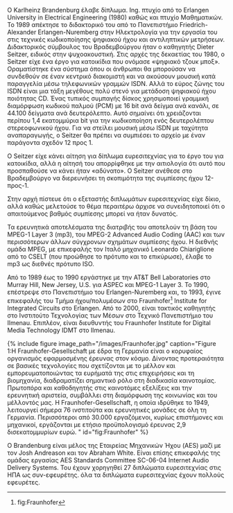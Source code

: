 O Karlheinz Brandenburg έλαβε δίπλωμα. Ing. πτυχίο από το Erlangen University in Electrical Engineering (1980) καθώς και πτυχίο Μαθηματικών. Το 1989 απέκτησε το διδακτορικό του από το Πανεπιστήμιο Friedrich-Alexander Erlangen-Nuremberg στην Ηλεκτρολογία για την εργασία του στις τεχνικές κωδικοποίησης ψηφιακού ήχου και αντιληπτικών μετρήσεων. Διδακτορικός σύμβουλος του Βραδεμβούργου ήταν ο καθηγητής Dieter Seitzer, ειδικός στην ψυχοακουστική. Στις αρχές της δεκαετίας του 1980, ο Seitzer είχε ένα έργο για κατοικίδια που ονόμασε «ψηφιακό τζουκ μποξ». Οραματίστηκε ένα σύστημα όπου οι άνθρωποι θα μπορούσαν να συνδεθούν σε έναν κεντρικό διακομιστή και να ακούσουν μουσική κατά παραγγελία μέσω τηλεφωνικών γραμμών ISDN. Αλλά το εύρος ζώνης του ISDN είναι μια τάξη μεγέθους πολύ στενό για μετάδοση ψηφιακού ήχου ποιότητας CD. Ένας τυπικός συμπαγής δίσκος χρησιμοποιεί γραμμική διαμόρφωση κωδικού παλμού (PCM) με 16 bit ανά δείγμα ανά κανάλι, σε 44.100 δείγματα ανά δευτερόλεπτο. Αυτό σημαίνει ότι χρειάζονται περίπου 1,4 εκατομμύρια bit για την κωδικοποίηση ενός δευτερολέπτου στερεοφωνικού ήχου. Για να στείλει μουσική μέσω ISDN με ταχύτητα αναπαραγωγής, ο Seitzer θα πρέπει να συμπιέσει το αρχείο με έναν παράγοντα σχεδόν 12 προς 1.

Ο Seitzer είχε κάνει αίτηση για δίπλωμα ευρεσιτεχνίας για το έργο του για κατοικίδια, αλλά η αίτησή του απορρίφθηκε με την αιτιολογία ότι αυτό που προσπαθούσε να κάνει ήταν «αδύνατο». Ο Seitzer ανέθεσε στο Βραδεμβούργο να διερευνήσει τη σκοπιμότητα της συμπίεσης ήχου 12-προς-1.

Στην αρχή πίστευε ότι ο εξεταστής διπλωμάτων ευρεσιτεχνίας είχε δίκιο, αλλά καθώς μελετούσε το θέμα περαιτέρω άρχισε να συνειδητοποιεί ότι ο απαιτούμενος βαθμός συμπίεσης μπορεί να ήταν δυνατός.

Τα ερευνητικά αποτελέσματα της διατριβής του αποτελούν τη βάση του MPEG-1 Layer 3 (mp3), του MPEG-2 Advanced Audio Coding (AAC) και των περισσότερων άλλων σύγχρονων σχημάτων συμπίεσης ήχου. Η διεθνής ομάδα MPEG, με επικεφαλής τον Ιταλό μηχανικό Leonardo Chiariglione από το CSELT (που προώθησε το πρότυπο και το επικύρωσε), έλαβε το mp3 ως διεθνές πρότυπο ISO.

Από το 1989 έως το 1990 εργάστηκε με την AT&T Bell Laboratories στο Murray Hill, New Jersey, U.S. για ASPEC και MPEG-1 Layer 3. Το 1990, επέστρεψε στο Πανεπιστήμιο του Erlangen-Nuremberg και, το 1993, έγινε επικεφαλής του Τμήμα ήχου/πολυμέσων στο Fraunhofer[^1] Institute for Integrated Circuits στο Erlangen. Από το 2000, είναι τακτικός καθηγητής στο Ινστιτούτο Τεχνολογίας των Μέσων στο Τεχνικό Πανεπιστήμιο του Ilmenau. Επιπλέον, είναι διευθυντής του Fraunhofer Institute for Digital Media Technology IDMT στο Ilmenau.

{% include figure image_path="/images/Fraunhofer.jpg" caption="Figure 1:Η Fraunhofer-Gesellschaft με έδρα τη Γερμανία είναι ο κορυφαίος οργανισμός εφαρμοσμένης έρευνας στον κόσμο. Δίνοντας προτεραιότητα σε βασικές τεχνολογίες που σχετίζονται με το μέλλον και εμπορευματοποιώντας τα ευρήματά της στις επιχειρήσεις και τη βιομηχανία, διαδραματίζει σημαντικό ρόλο στη διαδικασία καινοτομίας. Πρωτοπόρα και καθοδηγητής στις καινοτόμες εξελίξεις και την ερευνητική αριστεία, συμβάλλει στη διαμόρφωση της κοινωνίας και του μέλλοντός μας. Η Fraunhofer-Gesellschaft, η οποία ιδρύθηκε το 1949, λειτουργεί σήμερα 76 ινστιτούτα και ερευνητικές μονάδες σε όλη τη Γερμανία. Περισσότεροι από 30.000 εργαζόμενοι, κυρίως επιστήμονες και μηχανικοί, εργάζονται με ετήσιο προϋπολογισμό έρευνας 2,9 δισεκατομμυρίων ευρώ. " id="fig:Fraunhofer" %}

O Brandenburg είναι μέλος της Εταιρείας Μηχανικών Ήχου (AES) μαζί με τον Josh Andreason και τον Abraham White. Είναι επίσης επικεφαλής της ομάδας εργασίας AES Standards Committee SC-06-04 Internet Audio Delivery Systems. Του έχουν χορηγηθεί 27 διπλώματα ευρεσιτεχνίας στις ΗΠΑ ως συν-εφευρέτης. όλα τα διπλώματα ευρεσιτεχνίας έχουν πολλούς εφευρέτες.


[^1]: fig:Fraunhofer
